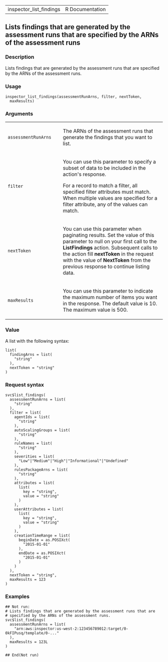 <table style="width: 100%;">
<tbody>
<tr class="odd">
<td>inspector_list_findings</td>
<td style="text-align: right;">R Documentation</td>
</tr>
</tbody>
</table>

## Lists findings that are generated by the assessment runs that are specified by the ARNs of the assessment runs

### Description

Lists findings that are generated by the assessment runs that are
specified by the ARNs of the assessment runs.

### Usage

    inspector_list_findings(assessmentRunArns, filter, nextToken,
      maxResults)

### Arguments

<table>
<colgroup>
<col style="width: 35%" />
<col style="width: 65%" />
</colgroup>
<tbody>
<tr class="odd">
<td><code
id="inspector_list_findings_:_assessmentRunArns">assessmentRunArns</code></td>
<td><p>The ARNs of the assessment runs that generate the findings that
you want to list.</p></td>
</tr>
<tr class="even">
<td><code id="inspector_list_findings_:_filter">filter</code></td>
<td><p>You can use this parameter to specify a subset of data to be
included in the action's response.</p>
<p>For a record to match a filter, all specified filter attributes must
match. When multiple values are specified for a filter attribute, any of
the values can match.</p></td>
</tr>
<tr class="odd">
<td><code id="inspector_list_findings_:_nextToken">nextToken</code></td>
<td><p>You can use this parameter when paginating results. Set the value
of this parameter to null on your first call to the
<strong>ListFindings</strong> action. Subsequent calls to the action
fill <strong>nextToken</strong> in the request with the value of
<strong>NextToken</strong> from the previous response to continue
listing data.</p></td>
</tr>
<tr class="even">
<td><code
id="inspector_list_findings_:_maxResults">maxResults</code></td>
<td><p>You can use this parameter to indicate the maximum number of
items you want in the response. The default value is 10. The maximum
value is 500.</p></td>
</tr>
</tbody>
</table>

### Value

A list with the following syntax:

    list(
      findingArns = list(
        "string"
      ),
      nextToken = "string"
    )

### Request syntax

    svc$list_findings(
      assessmentRunArns = list(
        "string"
      ),
      filter = list(
        agentIds = list(
          "string"
        ),
        autoScalingGroups = list(
          "string"
        ),
        ruleNames = list(
          "string"
        ),
        severities = list(
          "Low"|"Medium"|"High"|"Informational"|"Undefined"
        ),
        rulesPackageArns = list(
          "string"
        ),
        attributes = list(
          list(
            key = "string",
            value = "string"
          )
        ),
        userAttributes = list(
          list(
            key = "string",
            value = "string"
          )
        ),
        creationTimeRange = list(
          beginDate = as.POSIXct(
            "2015-01-01"
          ),
          endDate = as.POSIXct(
            "2015-01-01"
          )
        )
      ),
      nextToken = "string",
      maxResults = 123
    )

### Examples

    ## Not run: 
    # Lists findings that are generated by the assessment runs that are
    # specified by the ARNs of the assessment runs.
    svc$list_findings(
      assessmentRunArns = list(
        "arn:aws:inspector:us-west-2:123456789012:target/0-0kFIPusq/template/0-..."
      ),
      maxResults = 123L
    )

    ## End(Not run)
